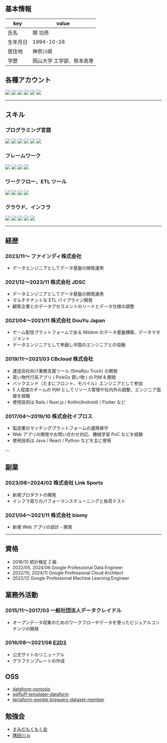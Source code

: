 ## 基本情報

| key      | value                     |
| -------- | ------------------------- |
| 氏名     | 開 功昂                   |
| 生年月日 | 1994-10-28                |
| 居住地   | 神奈川県                  |
| 学歴     | 岡山大学 工学部、熊本高専 |

## 各種アカウント

<a href="https://github.com/hiracky16" target="_blank"><img src="https://img.shields.io/badge/hiracky16-12100E.svg?style=flat&logo=github"></a>
<a href="https://twitter.com/hiracky16" target="_blank"><img src="https://img.shields.io/badge/hiracky16-1DA1F2.svg?style=flat&logo=Twitter&logoColor=white"></a>
<a href="https://qiita.com/hiracky16" target="_blank"><img src="https://img.shields.io/badge/hiracky16-55C500.svg?style=flat&logo=qiita&logoColor=white"></a>
<a href="https://zenn.dev/hiracky16" target="_blank"><img src="https://img.shields.io/badge/hiracky16-3EA8FF.svg?style=flat&logo=Zenn&logoColor=white"></a>
<a href="https://www.linkedin.com/in/hiracky16
" target="_blank"><img src="https://img.shields.io/badge/hiracky16-0a66c2.svg?style=flat&logo=Linkedin&logoColor=white"></a>
<a href="https://speakerdeck.com/hiracky16" target="_blank"><img src="https://img.shields.io/badge/hiracky16-009287.svg?style=flat&logo=speakerdeck&logoColor=white"></a>

---

## スキル

### プログラミング言語

<p>
<img src="https://img.shields.io/badge/Java-007396.svg?style=flat&logo=java">
<img src="https://img.shields.io/badge/Python-3776AB.svg?style=flat&logo=python&logoColor=white">
<img src="https://img.shields.io/badge/Ruby-CC342D.svg?style=flat&logo=ruby&logoColor=white">
<img src="https://img.shields.io/badge/TypeScript-3178C6.svg?style=flat&logo=typescript&logoColor=white">
<img src="https://img.shields.io/badge/JavaScript-F7DF1E.svg?style=flat&logo=javascript&logoColor=white">
<img src="https://img.shields.io/badge/Go-00ADD8.svg?style=flat&logo=go&logoColor=white">
</p>

### フレームワーク

<p>
<img src="https://img.shields.io/badge/Ruby%20on%20Rails-CC0000.svg?style=flat&logo=ruby%20on%20rails&logoColor=white">
<img src="https://img.shields.io/badge/Flutter-02569B.svg?style=flat&logo=flutter&logoColor=white">
<img src="https://img.shields.io/badge/Nuxt-00C58E.svg?style=flat&logo=Nuxt.js&logoColor=white">
<img src="https://img.shields.io/badge/Vue-00C58E.svg?style=flat&logo=vue.js&logoColor=white">
</p>

### ワークフロー、ETL ツール

<p>
<img src="https://img.shields.io/badge/Apache%20Airflow-017CEE.svg?style=flat&logo=Apache%20Airflow&logoColor=white">
<img src="https://img.shields.io/badge/digdag-F2B40C.svg?style=flat&logoColor=white">
<img src="https://img.shields.io/badge/embulk-DE3727.svg?style=flat&logoColor=white">
<img src="https://img.shields.io/badge/dataform-35469E.svg?style=flat&logoColor=white">
</p>

### クラウド、インフラ

<p>
<img src="https://img.shields.io/badge/AWS-232F3E.svg?style=flat&logo=amazon%20aws&logoColor=white">
<img src="https://img.shields.io/badge/Google%20Cloud-4285F4.svg?style=flat&logo=google%20cloud&logoColor=white">
<img src="https://img.shields.io/badge/terraform-7B42BC.svg?style=flat&logo=terraform&logoColor=white">
<img src="https://img.shields.io/badge/-Kubernetes-326CE5.svg?logo=kubernetes&style=plastic">
<img src="https://img.shields.io/badge/Elasticsearch-005571.svg?style=flat&logo=Elasticsearch">
</p>

---

## 経歴

### 2023/11〜 ファインディ株式会社

- データエンジニアとしてデータ基盤の開発運用

### 2021/12〜2023/11 株式会社 JDSC

- データエンジニアとしてデータ基盤の開発運用
- マルチテナントな ETL パイプライン開発
- 顧客企業とのデータアセスメントのリードとデータ仕様の調整

### 2021/04〜2021/11 株式会社 DouYu Japan

- ゲーム配信プラットフォームである Mildom のデータ基盤構築、データマネジメント
- データエンジニアとして参画し中国のエンジニアとの協働

### 2019/11〜2021/03 CBcloud 株式会社

- 運送会社向け業務支援ツール (SmaRyu Truck) の開発
- 買い物代行系アプリ ( PickGo 買い物 ) の PjM & 開発
- バックエンド（たまにフロント、モバイル）エンジニアとして参加
- 5 人程度のチームの PjM としてリソース管理や社内外の調整、エンジニア面接を経験
- 使用技術は Rails / Nuxt.js / Kotlin(Android) / Flutter など

### 2017/04〜2019/10 株式会社イプロス

- 製造業のマッチングプラットフォームの運用保守
- Web アプリの開発やお問い合わせ対応、機械学習 PoC などを経験
- 使用技術は Java / React / Python などを主に使用

--

## 副業

### 2023/08~2024/02 株式会社 Link Sports

- 新規プロダクトの開発
- インフラ周りのパフォーマンスチューニングと負荷テスト

### 2021/04〜2021/11 株式会社 biomy

- 新規 Web アプリの設計・開発

---

## 資格

- 2016/10 統計検定 2 級
- 2022/05, 2024/06 Google Professional Data Engineer
- 2022/10, 2024/11 Google Professional Cloud Architect
- 2022/12 Google Professional Machine Learning Engineer


## 業務外活動

### 2015/11〜2017/03 一般社団法人データクレイドル

- オープンデータ収集のためのワークフローやデータを使ったビジュアルコンテンツの開発

### 2016/08〜2021/08 [E2D3](http://e2d3.org/)

- 公式サイトのリニューアル
- グラフテンプレートの作成

## OSS
- [dataform-osmosis](https://github.com/hiracky16/dataform-osmosis)
- [sqlfluff-templater-dataform](https://github.com/hiracky16/sqlfluff-templater-dataform)
- [terraform-google-bigquery-dataset-member](https://github.com/hiracky16/terraform-google-bigquery-dataset-member)

## 勉強会

- [すみだもくもく会](https://sumida-mokumoku.connpass.com/)
- [隅田川.js](https://sumidagawajs.connpass.com/)
